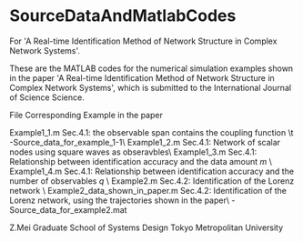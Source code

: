 # SourceDataAndMatlabCodes
For 'A Real-time Identification Method of Network Structure in Complex Network Systems'.

These are the MATLAB codes for the numerical simulation examples shown in the paper 
'A Real-time Identification Method of Network Structure in Complex Network Systems',
which is submitted to the International Journal of Science Science. 


File                              Corresponding Example in the paper

Example1_1.m                      Sec.4.1: the observable span contains the coupling function \t
  -Source_data_for_example_1-1\\
Example1_2.m                      Sec.4.1: Network of scalar nodes using square waves as obseravbles\\
Example1_3.m                      Sec.4.1: Relationship between identification accuracy and the data amount $m$ \\
Example1_4.m                      Sec.4.1: Relationship between identification accuracy and the number of observables $q$ \\
Example2.m                        Sec.4.2: Identification of the Lorenz network \\
Example2_data_shown_in_paper.m    Sec.4.2: Identification of the Lorenz network, using the trajectories shown in the paper\\
  -Source_data_for_example2.mat



Z.Mei 
Graduate School of Systems Design
Tokyo Metropolitan University

